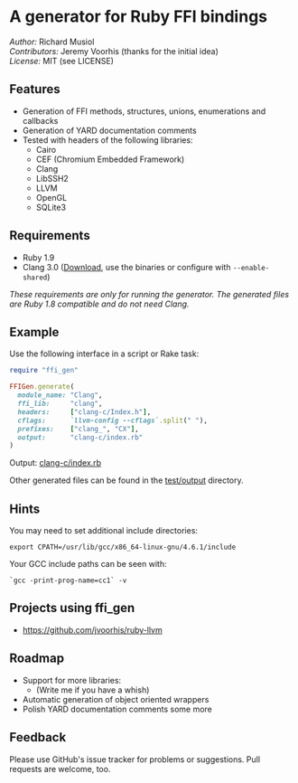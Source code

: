 # A generator for Ruby FFI bindings

*Author:* Richard Musiol  
*Contributors:* Jeremy Voorhis (thanks for the initial idea)  
*License:* MIT (see LICENSE)


## Features

* Generation of FFI methods, structures, unions, enumerations and callbacks
* Generation of YARD documentation comments
* Tested with headers of the following libraries:
  * Cairo
  * CEF (Chromium Embedded Framework)
  * Clang
  * LibSSH2
  * LLVM
  * OpenGL
  * SQLite3


## Requirements

* Ruby 1.9
* Clang 3.0 ([Download](http://llvm.org/releases/download.html#3.0), use the binaries or configure with ``--enable-shared``)

*These requirements are only for running the generator. The generated files are Ruby 1.8 compatible and do not need Clang.*


## Example

Use the following interface in a script or Rake task:

```ruby
require "ffi_gen"

FFIGen.generate(
  module_name: "Clang",
  ffi_lib:     "clang",
  headers:     ["clang-c/Index.h"],
  cflags:      `llvm-config --cflags`.split(" "),
  prefixes:    ["clang_", "CX"],
  output:      "clang-c/index.rb"
)
```

Output: [clang-c/index.rb](https://github.com/neelance/ffi_gen/blob/master/test/output/clang-c/Index.rb)

Other generated files can be found in the [test/output](https://github.com/neelance/ffi_gen/tree/master/test/output) directory.


## Hints

You may need to set additional include directories:

```
export CPATH=/usr/lib/gcc/x86_64-linux-gnu/4.6.1/include
```

Your GCC include paths can be seen with:

```
`gcc -print-prog-name=cc1` -v
```


## Projects using ffi_gen

* https://github.com/jvoorhis/ruby-llvm


## Roadmap

* Support for more libraries:
  * (Write me if you have a whish)
* Automatic generation of object oriented wrappers
* Polish YARD documentation comments some more


## Feedback

Please use GitHub's issue tracker for problems or suggestions. Pull requests are welcome, too.
